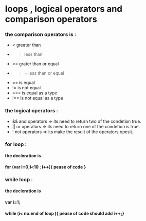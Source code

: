 # loops , logical operators and comparison operators 
###  the comparison operators is :
- <  greater than 
- > less than 
- <= grater than or equal 
- >=  less than or equal 
- == is equal 
- != is not equal 
- === is equal as a type  
- !== is not equal as a type

### the logical operators :
- && and operators => its need to return   two of the condetion true.
- || or operators => its need to return one of the condetion is true.
- ! not  operators => its make the result of the operators opesit.

### for loop :
 #### the decleration is 
 #### for (var i=0;i<10 ; i++){ pease of code }

### while loop :
#### the decleration is 
#### var i=1; 
#### while (i< no.end of loop ){ pease of code  should add i++;}



